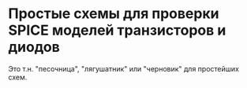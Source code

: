 # Простые схемы для проверки SPICE моделей транзисторов и диодов
Это т.н. "песочница", "лягушатник" или "черновик" для простейших схем.

